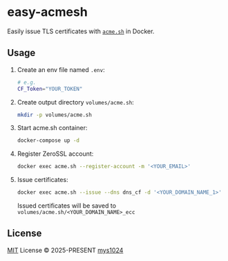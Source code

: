 # easy-acmesh

Easily issue TLS certificates with [`acme.sh`](https://github.com/acmesh-official/acme.sh) in Docker.

## Usage

1. Create an env file named `.env`:

   ```sh
   # e.g.
   CF_Token="YOUR_TOKEN"
   ```

2. Create output directory `volumes/acme.sh`:

   ```sh
   mkdir -p volumes/acme.sh
   ```

3. Start acme.sh container:

   ```sh
   docker-compose up -d
   ```

4. Register ZeroSSL account:

   ```sh
   docker exec acme.sh --register-account -m '<YOUR_EMAIL>'
   ```

5. Issue certificates:

   ```sh
   docker exec acme.sh --issue --dns dns_cf -d '<YOUR_DOMAIN_NAME_1>' -d '<YOUR_DOMAIN_NAME_2>'
   ```

   Issued certificates will be saved to `volumes/acme.sh/<YOUR_DOMAIN_NAME>_ecc`

## License

[MIT](./LICENSE) License &copy; 2025-PRESENT [mys1024](https://github.com/mys1024)
